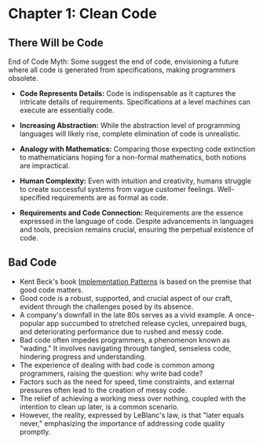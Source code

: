 # Chapter 1: Clean Code

## There Will be Code

End of Code Myth: Some suggest the end of code, envisioning a future where all code is generated from specifications, making programmers obsolete.

* **Code Represents Details:** Code is indispensable as it captures the intricate details of requirements. Specifications at a level machines can execute are essentially code.

* **Increasing Abstraction:** While the abstraction level of programming languages will likely rise, complete elimination of code is unrealistic.

* **Analogy with Mathematics:** Comparing those expecting code extinction to mathematicians hoping for a non-formal mathematics, both notions are impractical.

* **Human Complexity:** Even with intuition and creativity, humans struggle to create successful systems from vague customer feelings. Well-specified requirements are as formal as code.

* **Requirements and Code Connection:** Requirements are the essence expressed in the language of code. Despite advancements in languages and tools, precision remains crucial, ensuring the perpetual existence of code.

## Bad Code

- Kent Beck's book [Implementation Patterns](link-to-book) is based on the premise that good code matters.
- Good code is a robust, supported, and crucial aspect of our craft, evident through the challenges posed by its absence.
- A company's downfall in the late 80s serves as a vivid example. A once-popular app succumbed to stretched release cycles, unrepaired bugs, and deteriorating performance due to rushed and messy code.
- Bad code often impedes programmers, a phenomenon known as "wading." It involves navigating through tangled, senseless code, hindering progress and understanding.
- The experience of dealing with bad code is common among programmers, raising the question: why write bad code?
- Factors such as the need for speed, time constraints, and external pressures often lead to the creation of messy code.
- The relief of achieving a working mess over nothing, coupled with the intention to clean up later, is a common scenario.
- However, the reality, expressed by LeBlanc's law, is that "later equals never," emphasizing the importance of addressing code quality promptly.